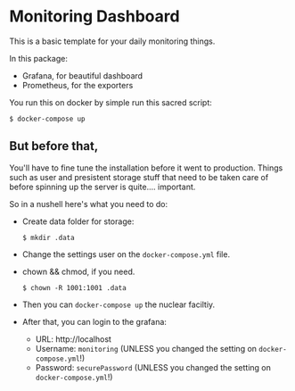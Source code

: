 # Monitoring Dashboard
This is a basic template for your daily monitoring things.

In this package:
- Grafana, for beautiful dashboard
- Prometheus, for the exporters

You run this on docker by simple run this sacred script:
```shell
$ docker-compose up
```

## But before that,
You'll have to fine tune the installation before it went to production. Things such as user and presistent
storage stuff that need to be taken care of before spinning up the server is quite.... important.

So in a nushell here's what you need to do:

- Create data folder for storage:
    ```shell
    $ mkdir .data
    ```

- Change the settings user on the `docker-compose.yml` file.

- chown && chmod, if you need.
    ```shell
    $ chown -R 1001:1001 .data
    ```
- Then you can `docker-compose up` the nuclear faciltiy.

- After that, you can login to the grafana:
  - URL: http://localhost
  - Username: `monitoring` (UNLESS you changed the setting on `docker-compose.yml`!)
  - Password: `securePassword` (UNLESS you changed the setting on `docker-compose.yml`!)
